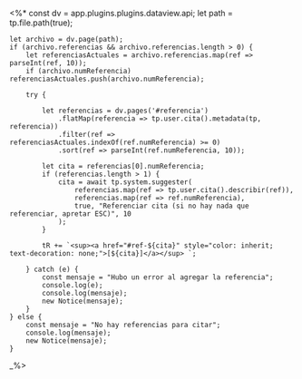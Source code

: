 <%*
    const dv = app.plugins.plugins.dataview.api;
    let path = tp.file.path(true);

    let archivo = dv.page(path);
    if (archivo.referencias && archivo.referencias.length > 0) {
        let referenciasActuales = archivo.referencias.map(ref => parseInt(ref, 10));
        if (archivo.numReferencia) referenciasActuales.push(archivo.numReferencia);

        try {

            let referencias = dv.pages('#referencia')
                .flatMap(referencia => tp.user.cita().metadata(tp, referencia))
                .filter(ref => referenciasActuales.indexOf(ref.numReferencia) >= 0)
                .sort(ref => parseInt(ref.numReferencia, 10));
            
            let cita = referencias[0].numReferencia;
            if (referencias.length > 1) {
                cita = await tp.system.suggester(
                    referencias.map(ref => tp.user.cita().describir(ref)), 
                    referencias.map(ref => ref.numReferencia),
                    true, "Referenciar cita (si no hay nada que referenciar, apretar ESC)", 10
                );
            }

            tR += `<sup><a href="#ref-${cita}" style="color: inherit; text-decoration: none;">[${cita}]</a></sup> `;

        } catch (e) {
            const mensaje = "Hubo un error al agregar la referencia";
            console.log(e);
            console.log(mensaje);
            new Notice(mensaje);
        }
    } else {
        const mensaje = "No hay referencias para citar";
        console.log(mensaje);
        new Notice(mensaje);
    }    
_%>